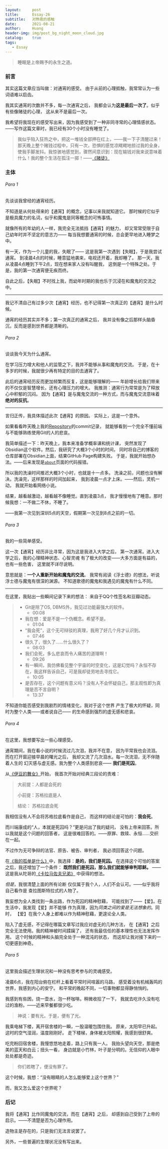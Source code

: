 ```yaml
---
layout:     post
title:      Essay-26
subtitle:   对熬夜的感触
date:       2021-08-21
author:     Huang
header-img: img/post_bg_night_moon_cloud.jpg
catalog:    true
tags:
   - Essay
---
```


> 睡眠是上帝赐予的永生之道。

### 前言
其实这篇文章应当叫做：对通宵的感受。
由于从前的心理抵触，我常常认为一些词语难以启齿。

我其实通宵的次数并不多，每一次通宵之后，
我都会认为**这是最后一次了**。似乎有些像赌徒的心理，
这从来不是最后一次。

我希望将我现在的感受写出来，因为我感受到了一种非同寻常的心理情感状态。
——写作这篇文章时，我已经有30个小时没有睡觉了。

> 我似乎陷入狂热之中，把这一堆钱全部押在红上，——我一下子清醒过来！那天晚上整个赌钱过程中，只有一次，恐惧的感觉凉飕飕地掠过我的全身，使我手脚发抖。我惊骇地感觉到，骤然间意识到：现在输钱对我来说意味着什么！我的整个生活在孤注一掷！——[《赌徒》](https://huang-feiyu.github.io/2021/05/28/The-Gambler/)

### 主体
###### Para 1
先谈谈我曾经的通宵经历。

不知道是从何处得来的【通宵】的概念，记事以来我就知道它。
那时候的它似乎是极具魔力的名词，似乎和魔鬼是同等概念的可怖事情。

就像所有的年幼的人一样，我完全无法抵挡【通宵】的魅力，
却又常常受限于自己幼年时并不坚定的意志力——
每当我想要通宵的时候，总会更早地进入睡梦之中。

有一天，作为一个儿童的我，失眠了——
这是我第一次遇到【失眠】，于是我尝试通宵。
到凌晨4点的时候，睡意猛地袭来，电视还开着，我却睡了。
那一天，我从凌晨4点睡到下午2点，现在想来家人没有叫醒我，
这倒是一个特殊之处。于是，我的第一次通宵便无疾而终。

自此之后，【失眠】不时找上我，而幼年时期的我也乐于沉浸在和魔鬼的交流之中。

---

我记不清自己有过多少次【通宵】经历，也不记得第一次真正的【通宵】是什么时候。

通宵的经历其实并不多；第一次真正的通宵之后，
我并没有像之后那样头脑昏沉，反而是感到世界都是清晰的。

###### Para 2
谈谈我今天为什么通宵。

在学习压力增大和他人的监管之下，我并不能够从事和魔鬼的交流。
于是，在十多岁的时候，我就很少再有特定的目的去通宵了。

此后的通宵经历反而更加频繁而反复，这是能够理解的——
年龄增长给我们带来的不仅仅是智慧增长，还有心理压力的增大。
我推测：通宵行为常常是为了释放心中积郁的沉闷。
因为【通宵】是与魔鬼交流的一种方式，而与魔鬼交流意味着**绝对的反抗**。

---

言归正传，我具体描述此次【通宵】的原因。
实际上，这是一个意外。

如果看看昨天晚上我的[Repository](https://github.com/huang-feiyu/huang-feiyu.github.io)的commit记录，
就能够看到一个完全不懂前端与不能够熟练使用Git的人的悲哀。

我简单描述一下：昨天晚上，我本来准备学概率课和统计课，
突然发现了Obsidian这个软件。然后，我研究了大概3个小时的时间，
同时将自己的博客的仓库部署在Obsidian上面，结果GitHub Page构建失败。
于是，我就开始想办法。——后来发现是[`about`](https://huang-feiyu.github.io/about)页面的代码报错。

所以我的洗澡时间推迟大概3个小时，也就是十一点多。
洗澡之前，问题也没有解决。洗澡完，这样那样的时间加起来，
我到凌晨一点才上床。——然后，灵机一动，
我就开始看网络小说。

结果，越看越激动，越看越不像睡觉。直到凌晨3点，
我才慢慢地有了睡意。那时候我想：一不做二不休，不睡了。

——我第一次见到深圳5点的天空，假期第一次见到8点之前的一切。

###### Para 3
我的一些简单感受。

这一次【通宵】经历非比寻常，因为这是我进入大学之后，
第一次通宵。进入大学之后，我的心理精神状态、心智灵魂
有了极大的改变——大多方面是有益的，也有一些危害，
这里就不详尽说明。

意思就是：**一个人重新开始和魔鬼的交流**。
我常有阅读《浮士德》的想法，听说浮士德与魔鬼有很深的渊源。
不知道歌德的魔鬼和我遇见的魔鬼有什么不同。

---
在这里，我贴出一些瞬间记录下来的想法：
来自于QQ个性签名和豆瓣动态。
> * Git是除了OS, DBMS外，我见过功能最强大的软件。
> 	* 00:08
> * 我在想：爱是不是一个伪概念。希望不是。
>   * 01:04
> * “我会死”，这个无可辩驳的真理，我用了好几个月才认识到。
>   * 07:46
> * 很久了，很久了……什么很久了？
>   * 08:03
> * 我们会死，多么悲哀而令人痛苦的道理啊！
>   * 09:26
> * 有一瞬间，我仿佛看见整个宇宙的时空变化，这是幻觉吗？永恒不存在，我这样告诉自己，可是我却徒劳地去寻找它。
>   * 10:05
> * 是否存在，这个问题有意义吗？没有人不会怀疑自己，那主观性即为真理是否不言自明？
>   * 13:37

不知道你能否感受到我剧烈的情绪变化，我对于这个世界
产生了极大的怀疑，同时为整个人类——或者说自己——
的生命感到强烈的虚无感和悲哀。

###### Para 4
在这里，我想要写出一些心理感受。

通宵期间，我在看小说的时候流过几次泪，我并不在意，
因为平常我也会流泪。而在打开窗迎接早晨的曙光之后，
我却又流了几次泪水。每一次流泪，无不伴随着人生的
幻灭感与虚无感。我为整个人类感到悲哀——
**我们是死囚**。

从[《伊豆的舞女》](https://huang-feiyu.github.io/2021/07/08/The-Dancing-Girl-of-Izu/)开始，
我首次开始对经典三段论的责难：
> 大前提：人都是会死的
> 
> 小前提：苏格拉底是人
> 
> 结论： 苏格拉底会死

我相信没有人不会将苏格拉底看作是自己，
而这样的结论是可怕的：**我会死**。

而川端康成的“人，本就是死囚吗？”更是问出了我的疑问，
没有上帝来回答。所以我就是这个问题的回答者，
这是很难回答的。——原罪、救赎、永恒……交织在一起。

不过作为无可争辩的法官、原告、被告、审判者，
我必须回答这个问题。

在[《我的孤单是什么》](https://huang-feiyu.github.io/2021/08/04/Essay-25/)中，我选择：**是的，我们是死囚。**
在选择这个可怕的答案之后，我还增加了一个条件：
**既然我们是死囚，那么我们就能够审判耶稣。**
——这是我从陀哥的[《卡拉马佐夫兄弟》](https://huang-feiyu.github.io/2021/08/01/The-Brothers-Karamazov/)
中获得的想法。

*但是*，我很清楚上面的所有论断
仅仅属于我个人，人们不会认可。——似乎我将自己看作是
查拉图斯特拉式的人物了。

我妄想为全人类找到一条出路，作为死囚的精神慰藉，
可能找到了——【爱】。在生活中，我发现【爱】并不能够
作为真理，因为*同类之间的爱是无法想象的*。同时，
【爱】在我个人身上都难以作为精神慰藉，更遑论全人类。

陷入了虚无感，不记得在哪篇文章写过我应对虚无的几种方法，
 在【通宵】之后完全无法使用。我的精神被时间蹂躏了，
 还有我最信任的基本理性也无法发挥作用。
 这个时候的精神和头脑完全处于一种混沌的状态，
 而这却让我对接下来的一切更感到神奇。

###### Para 5
这里我会描述生理状况和一种没有思考参与的灵魂感受。

凌晨6点，我在阳台俯在栏杆上看着平常时间喧嚣的马路，
感受着没有机械轰鸣的世界，我感到内心的安宁。
和平常的晚起不同，一切事物都显得静悄悄的。

我感到有些困，烧一壶水，泡一杯咖啡。稍微收拾了一下，
我就去吃许久没有吃过的渔粉。——近来早餐都很少吃。

> 神说：要有光。于是，便有了光。

我乘电梯下楼，离开宿舍楼的一瞬，一股温暖包围住我。
原来，太阳早已升起。这时的空气湿润，温度刚刚好。
走下楼梯，身体被太阳照耀，我感到很舒爽。

吃完粉回宿舍楼，我慢悠悠地走着，路上只有我一人。
我抬头望向天空，那是绝美的蓝天和白云；扭头一看，
身边就是小竹林，叶子是分明的。无信仰的人眼中处处都是奇迹。

> 你们若瞎了，便没有罪了。

这个时候，我想：“没有眼睛的人怎么能够爱上这个世界？”

而，我又怎么爱这个世界呢？

### 后记

我将【通宵】比作同魔鬼的交流，而在【通宵】之后，
却感到自己受到了上帝的启示。——不清楚是否为心理作用。

造物主是存在的，只是我们无法言说罢了。

另外，一些普遍的生理状况没有写出来。


